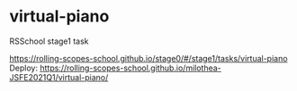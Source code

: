 # virtual-piano
RSSchool stage1 task

https://rolling-scopes-school.github.io/stage0/#/stage1/tasks/virtual-piano
Deploy: https://rolling-scopes-school.github.io/milothea-JSFE2021Q1/virtual-piano/
